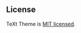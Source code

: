 ## License

TeXt Theme is [MIT licensed](https://github.com/kitian616/jekyll-TeXt-theme/blob/master/LICENSE).
